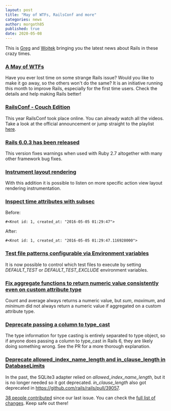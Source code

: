 ```yaml
---
layout: post
title: "May of WTFs, RailsConf and more"
categories: news
author: morgoth85
published: true
date: 2020-05-08
---
```


This is [Greg](https://twitter.com/gregmolnar) and [Wojtek](https://twitter.com/morgoth85) bringing you the latest news about Rails in these crazy times.

### [A May of WTFs](https://rubyonrails.org/2020/5/7/A-May-of-WTFs)

Have you ever lost time on some strange Rails issue? Would you like to make it go away, so the others won't do the same?
It is an initiative running this month to improve Rails, especially for the first time users.
Check the details and help making Rails better!

### [RailsConf - Couch Edition](https://www.railsconf.com)

This year RailsConf took place online. You can already watch all the videos. Take a look at the official announcement or
jump straight to the playlist [here](https://www.youtube.com/playlist?list=PLE7tQUdRKcyZ-TzxlxdLvh6tDUfZHqm76).

### [Rails 6.0.3 has been released](https://rubyonrails.org/2020/5/6/Rails-6-0-3-has-been-released)

This version fixes warnings when used with Ruby 2.7 altogether with many other framework bug fixes.

### [Instrument layout rendering](https://github.com/rails/rails/pull/38999)

With this addition it is possible to listen on more specific action view layout rendering instrumentation.

### [Inspect time attributes with subsec](https://github.com/rails/rails/pull/39147)

Before:

`#<Knot id: 1, created_at: "2016-05-05 01:29:47">`

After:

`#<Knot id: 1, created_at: "2016-05-05 01:29:47.116928000">`

### [Test file patterns configurable via Environment variables](https://github.com/rails/rails/commit/a0f18e60900fc45eb3524ab3cdfe57be430d6016)

It is now possible to control which test files to execute by setting _DEFAULT_TEST_ or _DEFAULT_TEST_EXCLUDE_ environment variables.

### [Fix aggregate functions to return numeric value consistently even on custom attribute type](https://github.com/rails/rails/pull/39039)

Count and average always returns a numeric value, but _sum_, _maximum_, and _minimum_ did not always return a numeric value if aggregated on a custom attribute type.

### [Deprecate passing a column to type_cast](https://github.com/rails/rails/pull/39106)

The type information for type casting is entirely separated to type object, so if anyone does passing a column to type_cast in Rails 6, they are likely doing something wrong. See the PR for a more thorough explanation.

### [Deprecate allowed_index_name_length and in_clause_length in DatabaseLimits](https://github.com/rails/rails/pull/39083)

In the past, the SQLite3 adapter relied on _allowed_index_name_length_, but it is no longer needed so it got deprecated.
_in_clause_length_ also got deprecated in
https://github.com/rails/rails/pull/39057.


[38 people contributed](https://contributors.rubyonrails.org/contributors/in-time-window/20200427-20200508) since our last issue. You can check the [full list of changes](https://github.com/rails/rails/compare/master@%7B2020-04-27%7D...@%7B2020-05-08%7D). Keep safe out there!
